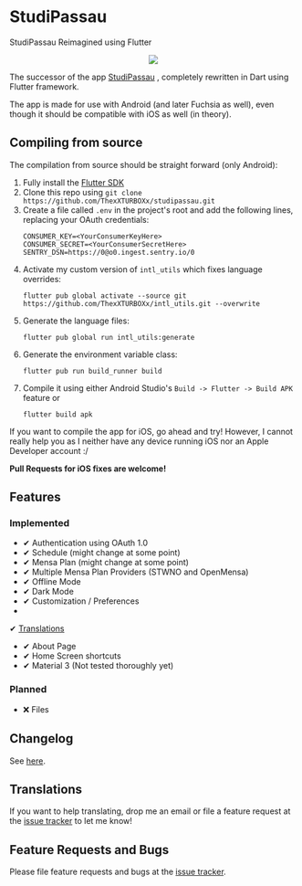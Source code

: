 # StudiPassau

StudiPassau Reimagined using Flutter

<p align="center">
  <a href="https://app.localizely.com/projects/32cea4c8-ff53-4e34-94d8-bcdc8643b236/main/translations?sort=key_asc"><img src="https://img.shields.io/localizely/progress/32cea4c8-ff53-4e34-94d8-bcdc8643b236?token=f14c2f1c209f43aea381e31e9107ee7f2b4986ec270e4575b18a120dc035c459"></a>
</p>

The successor of the
app [StudiPassau](https://play.google.com/store/apps/details?id=studip_uni_passau.femtopedia.de.unipassaustudip)
, completely rewritten in Dart using Flutter framework.

The app is made for use with Android (and later Fuchsia as well), even though it should be
compatible with iOS as well (in theory).

## Compiling from source

The compilation from source should be straight forward (only Android):

1. Fully install the [Flutter SDK](https://docs.flutter.dev/get-started/install)
2. Clone this repo using `git clone https://github.com/ThexXTURBOXx/studipassau.git`
3. Create a file called `.env` in the project's root and add the following lines, replacing your
   OAuth credentials:
    ```env
    CONSUMER_KEY=<YourConsumerKeyHere>
    CONSUMER_SECRET=<YourConsumerSecretHere>
    SENTRY_DSN=https://0@o0.ingest.sentry.io/0
    ```
4. Activate my custom version of `intl_utils` which fixes language overrides:
    ```shell
    flutter pub global activate --source git https://github.com/ThexXTURBOXx/intl_utils.git --overwrite
    ```
5. Generate the language files:
    ```shell
    flutter pub global run intl_utils:generate
    ```
6. Generate the environment variable class:
    ```shell
    flutter pub run build_runner build
    ```
7. Compile it using either Android Studio's `Build -> Flutter -> Build APK` feature or
    ```shell
    flutter build apk
    ```

If you want to compile the app for iOS, go ahead and try!
However, I cannot really help you as I neither have any device running iOS nor an Apple Developer
account :/

**Pull Requests for iOS fixes are welcome!**

## Features

### Implemented

- ✔ Authentication using OAuth 1.0
- ✔ Schedule (might change at some point)
- ✔ Mensa Plan (might change at some point)
- ✔ Multiple Mensa Plan Providers (STWNO and OpenMensa)
- ✔ Offline Mode
- ✔ Dark Mode
- ✔ Customization / Preferences
-
✔ [Translations](https://app.localizely.com/projects/32cea4c8-ff53-4e34-94d8-bcdc8643b236/main/translations?sort=key_asc)
- ✔ About Page
- ✔ Home Screen shortcuts
- ✔ Material 3 (Not tested thoroughly yet)

### Planned

- ❌ Files

## Changelog

See [here](https://github.com/ThexXTURBOXx/studipassau/releases).

## Translations

If you want to help translating, drop me an email or file a feature request at
the [issue tracker](https://github.com/ThexXTURBOXx/studipassau/issues) to let me know!

## Feature Requests and Bugs

Please file feature requests and bugs at
the [issue tracker](https://github.com/ThexXTURBOXx/studipassau/issues).
